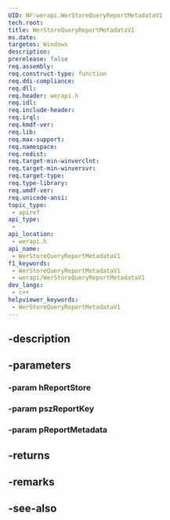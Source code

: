 ```yaml
---
UID: NF:werapi.WerStoreQueryReportMetadataV1
tech.root: 
title: WerStoreQueryReportMetadataV1
ms.date: 
targetos: Windows
description: 
prerelease: false
req.assembly: 
req.construct-type: function
req.ddi-compliance: 
req.dll: 
req.header: werapi.h
req.idl: 
req.include-header: 
req.irql: 
req.kmdf-ver: 
req.lib: 
req.max-support: 
req.namespace: 
req.redist: 
req.target-min-winverclnt: 
req.target-min-winversvr: 
req.target-type: 
req.type-library: 
req.umdf-ver: 
req.unicode-ansi: 
topic_type:
 - apiref
api_type:
 - 
api_location:
 - werapi.h
api_name:
 - WerStoreQueryReportMetadataV1
f1_keywords:
 - WerStoreQueryReportMetadataV1
 - werapi/WerStoreQueryReportMetadataV1
dev_langs:
 - c++
helpviewer_keywords:
 - WerStoreQueryReportMetadataV1
---
```


## -description

## -parameters

### -param hReportStore

### -param pszReportKey

### -param pReportMetadata

## -returns

## -remarks

## -see-also

